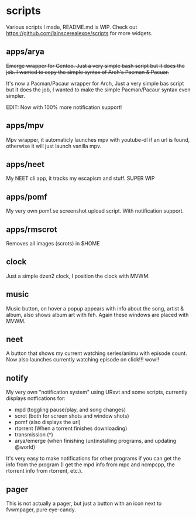scripts
=======

Various scripts I made, README.md is WIP. Check out https://github.com/lainscerealexpe/scripts for more widgets.

apps/arya
---------
~~Emerge wrapper for Gentoo. Just a very simple bash script but it does the job. I wanted to copy the simple syntax of Arch's Pacman & Pacuar.~~

It's now a Pacman/Pacaur wrapper for Arch, Just a very simple bas script but it does the job, I wanted to make the simple Pacman/Pacaur syntax even simpler.

EDIT: Now with 100% more notification support!

apps/mpv
---------
Mpv wrapper, it automaticly launches mpv with youtube-dl if an url is found, otherwise it will just launch vanilla mpv.

apps/neet
---------
My NEET cli app, it tracks my escapism and stuff. SUPER WIP

apps/pomf
---------
My very own pomf.se screenshot upload script. With notification support.

apps/rmscrot
---------
Removes all images (scrots) in $HOME

clock
-----
Just a simple dzen2 clock, I position the clock with MVWM.

music
-----
Music button, on hover a popup appears with info about the song, artist & album, also shows album art with feh. Again these windows are placed with MVWM.

neet
----
A button that shows my current watching series/animu with episode count. Now also launches currently watching episode on click!!! wow!!

notify
------
My very own "notification system" using URxvt and some scripts, currently displays notfications for:

* mpd (toggling pause/play, and song changes)
* scrot (both for screen shots and window shots)
* pomf (also displays the url)
* rtorrent (When a torrent finishes downloading)
* transmission (^)
* arya/emerge (when finishing (un)installing programs, and updating @world)

It's very easy to make notifications for other programs if you can get the info from the program (I get the mpd info from mpc and ncmpcpp, the rtorrent info from rtorrent, etc.).

pager
-----
This is not actually a pager, but just a button with an icon next to fvwmpager, pure eye-candy.

